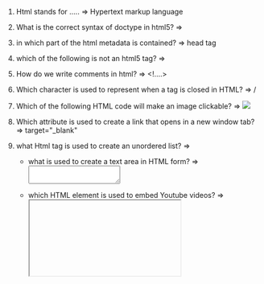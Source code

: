 1. Html stands for .....
=> Hypertext markup language

2. What is the correct syntax of doctype in html5?
=> <!doctype html>

3. in which part of the html metadata is contained?
=> head tag

4. which of the following is not an html5 tag?
=> <slider>

5. How do we write comments in html?
=> <!....>

6. Which character is used to represent when a tag is closed in HTML?
=> /

7. Which of the following HTML code will make an image clickable?
=> <a href="https://www.thecodehelp.in">
        <img src="https://www.thecodehelp.in/logo.png" />
    </a>

8. Which attribute is used to create a link that opens in a new window tab?
=> target="_blank"

9. what Html tag is used to create an unordered list?
=> <ul>

10. what is used to create a text area in HTML form?
=> <textarea> </textarea>

11. which HTML element is used to embed Youtube videos?
=> <iframe>

12. what is the correct Html element for inserting a line break?
=> <br>

13. choose the correct Html element to define important text
=> <strong>

14. which of these elements are all <table> elements?
=> <table>,<tr>,<td>

15. An HTML inline element does not start on a new line.
=> True

16. what is the correct HTML for making a checkbox?
=> <input type="checkbox">

17. In Html, the ..... tag is used to create a drop-down list
=> <select>

18. Which attribute is used to specify that an input filed must be filled out?
=> <required>

19. which input type defines a slider control?
=> range

20. which HTML element defines navigation links?
=> <nav>